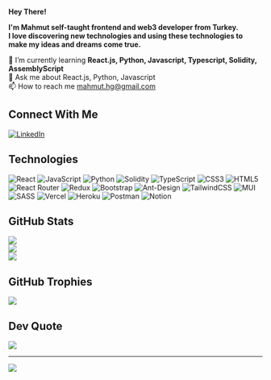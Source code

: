 **Hey There!**

**I'm Mahmut self-taught frontend and web3 developer from Turkey. <br>I love discovering new technologies and using these technologies to make my ideas and dreams come true.**

🌱 I’m currently learning **React.js, Python, Javascript, Typescript, Solidity, AssemblyScript**<br>💬 Ask me about React.js, Python, Javascript<br>📫 How to reach me mahmut.hg@gmail.com


## Connect With Me
[![LinkedIn](https://img.shields.io/badge/LinkedIn-%230077B5.svg?logo=linkedin&logoColor=white)](https://linkedin.com/in/mahmuthudai) 


## Technologies
![React](https://img.shields.io/badge/react-%2320232a.svg?style=for-the-badge&logo=react&logoColor=%2361DAFB) ![JavaScript](https://img.shields.io/badge/javascript-%23323330.svg?style=for-the-badge&logo=javascript&logoColor=%23F7DF1E) ![Python](https://img.shields.io/badge/python-3670A0?style=for-the-badge&logo=python&logoColor=ffdd54) ![Solidity](https://img.shields.io/badge/Solidity-%23363636.svg?style=for-the-badge&logo=solidity&logoColor=white) ![TypeScript](https://img.shields.io/badge/typescript-%23007ACC.svg?style=for-the-badge&logo=typescript&logoColor=white)  ![CSS3](https://img.shields.io/badge/css3-%231572B6.svg?style=for-the-badge&logo=css3&logoColor=white) ![HTML5](https://img.shields.io/badge/html5-%23E34F26.svg?style=for-the-badge&logo=html5&logoColor=white) ![React Router](https://img.shields.io/badge/React_Router-CA4245?style=for-the-badge&logo=react-router&logoColor=white) ![Redux](https://img.shields.io/badge/redux-%23593d88.svg?style=for-the-badge&logo=redux&logoColor=white) ![Bootstrap](https://img.shields.io/badge/bootstrap-%23563D7C.svg?style=for-the-badge&logo=bootstrap&logoColor=white) ![Ant-Design](https://img.shields.io/badge/-AntDesign-%230170FE?style=for-the-badge&logo=ant-design&logoColor=white) ![TailwindCSS](https://img.shields.io/badge/tailwindcss-%2338B2AC.svg?style=for-the-badge&logo=tailwind-css&logoColor=white) ![MUI](https://img.shields.io/badge/MUI-%230081CB.svg?style=for-the-badge&logo=material-ui&logoColor=white) ![SASS](https://img.shields.io/badge/SASS-hotpink.svg?style=for-the-badge&logo=SASS&logoColor=white) ![Vercel](https://img.shields.io/badge/vercel-%23000000.svg?style=for-the-badge&logo=vercel&logoColor=white) ![Heroku](https://img.shields.io/badge/heroku-%23430098.svg?style=for-the-badge&logo=heroku&logoColor=white) ![Postman](https://img.shields.io/badge/Postman-FF6C37?style=for-the-badge&logo=postman&logoColor=white) ![Notion](https://img.shields.io/badge/Notion-%23000000.svg?style=for-the-badge&logo=notion&logoColor=white)



## GitHub Stats
![](https://github-readme-stats.vercel.app/api?username=trombonist76&theme=radical&hide_border=true&include_all_commits=false&count_private=false)<br/>
![](https://github-readme-streak-stats.herokuapp.com/?user=trombonist76&theme=radical&hide_border=true)<br/>
![](https://github-readme-stats.vercel.app/api/top-langs/?username=trombonist76&theme=radical&hide_border=true&include_all_commits=false&count_private=false&layout=compact)



## GitHub Trophies
![](https://github-profile-trophy.vercel.app/?username=trombonist76&theme=gruvbox&no-frame=true&no-bg=false&margin-w=4)



##  Dev Quote
![](https://quotes-github-readme.vercel.app/api?type=horizontal&theme=radical)

---
[![](https://visitcount.itsvg.in/api?id=trombonist76&icon=5&color=6)](https://visitcount.itsvg.in)
